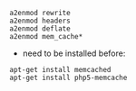 ```
a2enmod rewrite
a2enmod headers
a2enmod deflate
a2enmod mem_cache*
```

* need to be installed before:
```
apt-get install memcached
apt-get install php5-memcache
```
